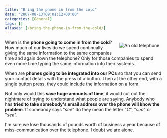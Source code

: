 ```yaml
---
title: "Bring the phone in from the cold"
date: "2007-08-13T09:01:12+00:00"
categories: [General]
tags: []
aliases: [/bring-the-phone-in-from-the-cold/]
---
```


<img src="/images/uploads/2007/08/telephone.png" alt="An old telephone" style="margin: 10px" align="right" />

When is the <strong>phone going to come in from the cold</strong>? How much of our lives do we spend continually giving the same information to the same companies time and again down the telephone? Only for those companies to spend even more time typing the same information into their systems.

When are <strong>phones going to be integrated into our PCs</strong> so that you can send your contact details with the press of a button. Then at the other end, with a single button press, they could include the information on a form.

Not only would this <strong>save huge amounts of time</strong>, it would cut out the nightmare of trying to understand what people are saying. Anybody who has <strong>tried to take somebody's email address over the phone will know the problem</strong>. If somebody says "<em>see</em>" do they mean the letter "<em>C</em>", "<em>sea</em>" or "<em>see</em>".

I'm sure we lose thousands of pounds worth of business a year because of miss-communication over the telephone. I doubt we are alone.
